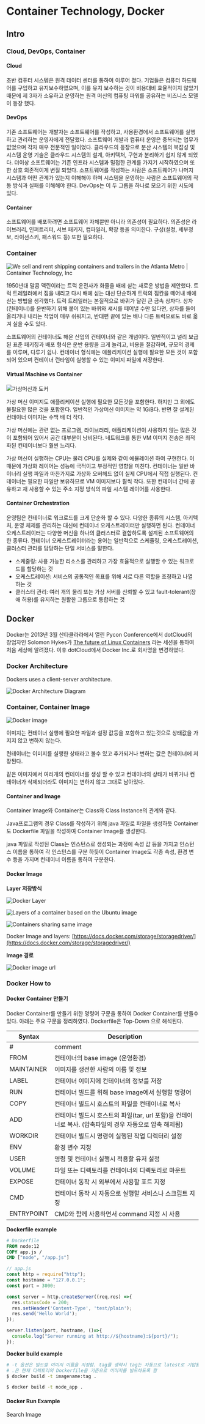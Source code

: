 # Container Technology, Docker

## Intro

### Cloud, DevOps, Container

#### Cloud

초반 컴퓨터 시스템은 원격 데이터 센터를 통하여 이루어 졌다. 기업들은 컴퓨터 하드웨어를 구입하고 유지보수하였으며, 이를 유지 보수하는 것이 비용대비 효율적이지 않았기 때문에 제 3자가 소유하고 운영하는 원격 머신의 컴퓨팅 파워를 공유하는 비즈니스 모델이 등장 했다.

#### DevOps

기존 소프트웨어는 개발자는 소프트웨어를 작성하고, 사용환경에서 소프트웨어를 실행하고 관리하는 운영자에게 전달했다. 소프트웨어 개발과 컴퓨터 운영은 중복되는 업무가 없었으며 각자 매우 전문적인 일이었다. 클라우드의 등장으로 분산 시스템의 복잡성 및 시스템 운영 기술은 클라우드 시스템의 설계, 아키텍처, 구현과 분리하기 쉽지 않게 되었다. 더이상 소프트웨어는 기존 인프라 시스템과 밀접한 관계를 가지기 시작하였으며 또한 상호 의존적이게 변질 되었다. 소프트웨어를 작성하는 사람은 소프트웨어가 나머지 시스템과 어떤 관계가 있는지 이해해야 하며 시스템을 운영하는 사람은 소프트웨어의 작동 방식과 실패를 이해해야 한다. DevOps는 이 두 그룹을 하나로 모으기 위한 시도에 있다.

#### Container

소프트웨어를 배포하려면 소프트웨어 자체뿐만 아니라 의존성이 필요하다. 의존성은 라이브러리, 인퍼트리터, 서브 패키지, 컴파일러, 확장 등을 의미한다. 구성(설정, 세부정보, 라이선스키, 패스워드 등) 또한 필요하다.

### Container

![We sell and rent shipping containers and trailers in the Atlanta Metro |  Container Technology, Inc](https://media.graphcms.com/resize=fit:crop,height:630,width:1200/Pg3AI4OkQw6gA8ckUQ5z)

1950년대 말콤 맥린이라는 트럭 운전사가 화물을 배에 싣는 새로운 방법을 제안했다. 트럭 트레일러에서 짐을 내리고 다시 배에 싣는 대신 단순하게 트럭의 짐칸을 떼어내 배에 싣는 방법을 생각했다. 트럭 트레일러는 본질적으로 바퀴가 달린 큰 금속 상자다. 상자(컨테이너)를 운반하기 위해 붙어 있는 바퀴와 섀시를 떼어낼 수만 있다면, 상자를 들어올리거나 내리는 작업이 매우 쉬워지고, 반대편 끝에 있는 배나 다른 트럭으로도 바로 옮겨 실을 수도 있다.

소프트웨어의 컨테이너도 해운 산업의 컨테이너와 같은 개념이다. 일반적이고 널리 보급된 표준 패키징과 배포 형식은 운반 용량을 크게 늘리고, 비용을 절감하며, 규모의 경제를 이루며, 다루기 쉽나. 컨테이너 형식에는 애플리케이션 실행에 필요한 모든 것이 포함되어 있으며 컨테이너 런타임이 실행할 수 있는 이미지 파일에 저장한다.

#### Virtual Machine vs Container

![가상머신과 도커](https://subicura.com/assets/article\_images/2017-01-19-docker-guide-for-beginners-1/vm-vs-docker.png)

가상 머신 이미지도 애플리케이션 실행에 필요한 모든것을 포함한다. 하지만 그 외에도 불필요한 많은 것을 포함한다. 일반적인 가상머신 이미지는 약 1GiB다. 반면 잘 설계된 컨테이너 이미지는 수백 배 더 작다.

가상 머신에는 관련 없는 프로그램, 라이브러리, 애플리케이션이 사용하지 않는 많은 것이 포함되어 있어서 공간 대부분이 낭비된다. 네트워크를 통한 VM 이미지 전송은 최적화된 컨테이너보다 훨씬 느리다.

가상 머신이 실행하는 CPU는 물리 CPU를 실제와 같이 에뮬레이션 하여 구현한다. 이 때문에 가상화 레이어는 성능에 극적이고 부정적인 영향을 미친다. 컨테이너는 일반 바이너리 실행 파일과 마찬가지로 가상화 오버헤드 없이 실제 CPU에서 직접 실행된다. 컨테이너는 필요한 파일만 보유하므로 VM 이미지보다 훨씩 작다. 또한 컨테이너 간에 공유하고 재 사용할 수 있는 주소 지정 방식의 파일 시스템 레이어를 사용한다.

#### Container Orchestration

운영팀은 컨테이너로 워크로드를 크게 단순화 할 수 있다. 다양한 종류의 시스템, 아키텍처, 운영 체제를 관리하는 대신에 컨테이너 오케스트레이터만 실행하면 된다. 컨테이너 오케스트레이터는 다양한 머신을 하나의 클러스터로 결합하도록 설계된 소프트웨어의 한 종류다. 컨테이너 오케스트레이터라는 용어는 일반적으로 스케줄링, 오케스트레이션, 클러스터 관리를 담당하는 단일 서비스를 말한다.

* 스케줄링: 사용 가능한 리소스를 관리하고 가장 효율적으로 실행할 수 있는 워크로드를 할당하는 것
* 오케스트레이션: 서비스의 공통적인 목표를 위해 서로 다른 역할을 조정하고 나열 하는 것
* 클러스터 관리: 여러 개의 물리 또는 가상 서버를 신뢰할 수 있고 fault-tolerant(장애 허용)를 유지하는 원활한 그룹으로 통합하는 것

## Docker

Docker는 2013년 3월 산타클라라에서 열린 Pycon Conference에서 dotCloud의 창업자인 Solomon Hykes가 [The future of Linux Containers](https://www.youtube.com/watch?v=wW9CAH9nSLs) 라는 세션을 통하여 처음 세상에 알려졌다. 이후 dotCloud에서 Docker Inc.로 회사명을 변경하였다.

### Docker Architecture

Dockers uses a client-server architecture.

![Docker Architecture Diagram](https://docs.docker.com/engine/images/architecture.svg)

### Container, Container Image

![Docker image](https://subicura.com/assets/article\_images/2017-01-19-docker-guide-for-beginners-1/docker-image.png)

이미지는 컨테이너 실행에 필요한 파일과 설정 값등을 포함하고 있는것으로 상태값을 가지지 않고 변하지 않는다.

컨테이너는 이미지를 실행한 상태라고 볼수 있고 추가되거나 변하는 값은 컨테이너에 저장된다.

같은 이미지에서 여러개의 컨테이너를 생성 할 수 있고 컨테이너의 상태가 바뀌거나 컨테이너가 삭제되더라도 이미지는 변하지 않고 그대로 남아있다.

#### Container and Image

Container Image와 Container는 Class와 Class Instance의 관계와 같다.

Java프로그램의 경우 Class를 작성하기 위해 java 파일로 파일을 생성하듯 Container도 Dockerfile 파일을 작성하여 Container Image를 생성한다.

java 파일로 작성된 Class는 인스턴스로 생성되는 과정에 속성 값 등을 가지고 인스턴스 이름을 통하여 각 인스턴스를 구분 하듯이 Container Image도 각종 속성, 환경 변수 등을 가지며 컨테이너 이름을 통하여 구분한다.

#### Docker Image

**Layer 저장방식**

![Docker Layer](https://subicura.com/assets/article\_images/2017-01-19-docker-guide-for-beginners-1/image-layer.png)

![Layers of a container based on the Ubuntu image](https://docs.docker.com/storage/storagedriver/images/container-layers.jpg)

![Containers sharing same image](https://docs.docker.com/storage/storagedriver/images/sharing-layers.jpg)

Docker Image and layers: [https://docs.docker.com/storage/storagedriver/](https://docs.docker.com/storage/storagedriver/)

**Image 경로**

![Docker image url](https://subicura.com/assets/article\_images/2017-01-19-docker-guide-for-beginners-1/image-url.png)

### Docker How to

#### Docker Container 만들기

Docker Container를 만들기 위한 명령어 구문을 통하여 Docker Container를 만들수 있다. 아래는 주요 구문을 정리하였다. Dockerfile은 Top-Down 으로 해석된다.

| Syntax     | Description                                                     |
| ---------- | --------------------------------------------------------------- |
| #          | comment                                                         |
| FROM       | 컨테이너의 base image (운영환경)                                         |
| MAINTAINER | 이미지를 생선한 사람의 이름 및 정보                                            |
| LABEL      | 컨테이너 이미지에 컨테이너의 정보를 저장                                          |
| RUN        | 컨테이너 빌드를 위해 base image에서 실행할 명령어                                |
| COPY       | 컨테이너 빌드시 호스트의 파일을 컨테이너로 복사                                      |
| ADD        | 컨테이너 빌드시 호스트의 파일(tar, url 포함)을 컨테이너로 복사. (압축파일의 경우 자동으로 압축 해제됨) |
| WORKDIR    | 컨테이너 빌드시 명령이 실행된 작업 디렉터리 설정                                     |
| ENV        | 환경 변수 지정                                                        |
| USER       | 명령 및 컨테이너 실행시 적용할 유저 설정                                         |
| VOLUME     | 파일 또는 디렉토리를 컨테이너의 디렉토리로 마운트                                     |
| EXPOSE     | 컨테이너 동작 시 외부에서 사용할 포트 지정                                        |
| CMD        | 컨테이너 동작 시 자동으로 실행할 서비스나 스크립트 지정                                 |
| ENTRYPOINT | CMD와 함께 사용하면서 command 지정 시 사용                                   |

**Dockerfile example**

```dockerfile
# Dockerfile
FROM node:12
COPY app.js /
CMD ["node", "/app.js"]
```

```javascript
// app.js
const http = require("http");
const hostname = "127.0.0.1";
const port = 3000;

const server = http.createServer((req,res) =>{
  res.statusCode = 200;
  res.setHeader('Content-Type', 'test/plain');
  res.send('Hello World');
});

server.listen(port, hostname, ()=>{
  console.log("Server running at http://${hostname}:${port}/");
});
```

**Docker build example**

```bash
# -t 옵션은 빌드할 이미지 이름을 지정함. tag를 생략시 tag는 자동으로 latest로 기입됨
# .은 현재 디렉토리의 Dockerfile을 기준으로 이미지를 빌드하도록 함
$ docker build -t imagename:tag .

$ docker build -t node_app .
```

#### Docker Run Example

Search Image
